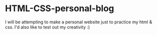 # HTML-CSS-personal-blog
 I will be attempting to make a personal website just to practice my html & css. I'd also like to test out my creativity :)
